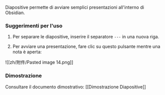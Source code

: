 Diapositive permette di avviare semplici presentazioni all'interno di Obsidian.

### Suggerimenti per l'uso

1. Per separare le diapositive, inserire il separatore `---` in una nuova riga.

2. Per avviare una presentazione, fare clic su questo pulsante mentre una nota è aperta:

![[zh/附件/Pasted image 14.png]]

### Dimostrazione

Consultare il documento dimostrativo: [[Dimostrazione Diapositive]]